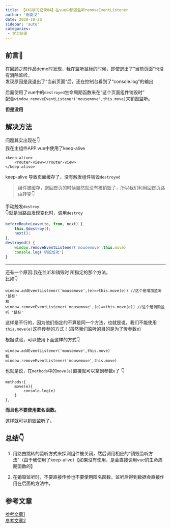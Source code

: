 ```yaml
---
title: 【XXG学习记录04】在vue中销毁监听removeEventListener
author: '谢夏戈'
date: 2020-10-20
sidebar: 'auto'
categories:
 - 学习记录
---
```

 

## 前言🐷
在回顾之前作品demo时发现，我在监听鼠标的时候，即使退出了“当前页面”也没有消除监听。  
发现原因是我退出了“当前页面”后，还在控制台看到了“console.log”的输出

后面使用了vue中的`destroyed`生命周期函数来在“这个页面组件销毁时”  
配合`window.removeEventListener('mousemove',this.move)`来销毁监听。
 
**但是没用**   

## 解决方法
问题其实出现在👇  
我在主组件APP.vue中使用了keep-alive
```
<keep-alive>
    <router-view></router-view>
</keep-alive>
```
keep-alive 导致页面缓存了，没有触发组件销毁`destroyed`   
>组件被缓存，退回首页的时候自然就没有被销毁了，所以我们利用回首页路由转变👇

手动触发`destroy`   
👇就是当路由发现变化时，调用`destroy`
```js
beforeRouteLeave(to, from, next) {
    this.$destroy();
    next();
},
destroyed() {
    window.removeEventListener('mousemove',this.move)
    console.log('销毁成功')
}
```

--- 

还有一个原因:我在监听和销毁时 所指定的那个方法。    
比如👇
```
window.addEventListener('mousemove',(e)=>this.move(e)) //这个是增加监听 '鼠标'
和
window.removeEventListener('mousemove',(e)=>this.move(e)) //这个是销毁监听 '鼠标'
```
这样是不行的，因为他们指定的不算是同一个方法，也就是说，我们不能使用`this.move(e)`这样传参的方式！(虽然我们监听的目的是为了传参数e)

根据试验，可以使用下面这样的方式👇  
```
window.addEventListener('mousemove',this.move)
和
window.removeEventListener('mousemove',this.move)
```
也就是说，在`methods`中的`move(e)`直接就可以拿到参数`e`了  👇
```
methods:{
    move(e){
        console.log(e)
    }
},
```
**而且也不要使用匿名函数。**

这样就可以销毁监听了。

## 总结👇
1.  用路由跳转的监听方式来探测组件被关闭，然后调用相应的“销毁监听方法”（由于我使用了keep-alive）【如果没有使用，是会直接调用vue的生命周期函数的】

2. 在销毁监听时，不要直接传参也不要使用匿名函数。监听后得到数据会直接作用在后面的方法中。



## 参考文章

[参考文章1](https://cloud.tencent.com/developer/ask/147772)  
[参考文章2](https://www.cnblogs.com/spqin/p/13186950.html)